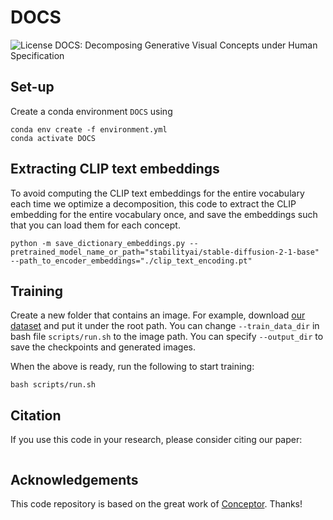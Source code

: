 # DOCS
![License](https://img.shields.io/github/license/haoosz/ConceptExpress?color=lightgray)
DOCS: Decomposing Generative Visual Concepts under Human Specification

## Set-up
Create a conda environment `DOCS` using
```
conda env create -f environment.yml
conda activate DOCS
```

## Extracting CLIP text embeddings

To avoid computing the CLIP text embeddings for the entire vocabulary each time we optimize a decomposition, this code to extract the CLIP embedding for the entire vocabulary once, and save the embeddings such that you can load them for each concept.

```
python -m save_dictionary_embeddings.py --pretrained_model_name_or_path="stabilityai/stable-diffusion-2-1-base" --path_to_encoder_embeddings="./clip_text_encoding.pt"
```

## Training
Create a new folder that contains an image. For example, download [our dataset](https://drive.google.com/drive/folders/1XvPE-UOwkYM7gVVTj9PlcoTQPKKaRbLn?usp=drive_link) and put it under the root path. You can change `--train_data_dir` in bash file `scripts/run.sh` to the image path. You can specify `--output_dir` to save the checkpoints and generated images. 

When the above is ready, run the following to start training:
```
bash scripts/run.sh
```

## Citation
If you use this code in your research, please consider citing our paper:
```bibtex
```

## Acknowledgements
This code repository is based on the great work of [Conceptor](https://github.com/hila-chefer/Conceptor). Thanks!
